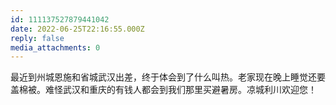 ```yaml
---
id: 111137527879441042
date: 2022-06-25T22:16:55.000Z
reply: false
media_attachments: 0
---
```


最近到州城恩施和省城武汉出差，终于体会到了什么叫热。老家现在晚上睡觉还要盖棉被。难怪武汉和重庆的有钱人都会到我们那里买避暑房。凉城利川欢迎您！

